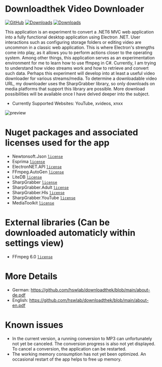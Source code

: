 # Downloadthek Video Downloader
[![GitHub](https://img.shields.io/github/license/hswlab/downloadthek)](https://github.com/hswlab/downloadthek/blob/main/LICENSE)
[![Downloads](https://img.shields.io/github/downloads/hswlab/downloadthek/total)](https://github.com/hswlab/downloadthek/releases/latest)
[![Downloads](https://img.shields.io/github/v/release/hswlab/downloadthek)](https://github.com/hswlab/downloadthek/releases/latest)

This application is an experiment to convert a .NET6 MVC web application into a fully functional 
desktop application using Electron .NET. User interactions such as configuring storage folders or 
editing video are uncommon in a classic web application. This is where Electron's strengths come into 
play, as it allows you to perform actions closer to the operating system. Among other things, this 
application serves as an experimentation environment for me to learn how to use ffmpeg in C#. 
Currently, I am trying to understand how video streams work and how to retrieve and convert such 
data. Perhaps this experiment will develop into at least a useful video downloader for various 
streams/media. To determine a downloadable video URL, my downloader uses the SharpGrabber 
library, so only downloads on media platforms that support this library are possible. More download 
possibilities will be available once I have delved deeper into the subject.

- Currently Supported Websites: YouTube, xvideos, xnxx

![preview](https://github.com/hswlab/downloadthek/blob/main/Screenshot.png)

# Nuget packages and associated licenses used for the app
- Newtonsoft.Json <a href="https://licenses.nuget.org/MIT">`license`</a>
- Esprima <a href="https://licenses.nuget.org/BSD-3-Clause">`license`</a>
- ElectronNET.API <a href="https://licenses.nuget.org/MIT">`license`</a>
- FFmpeg.AutoGen <a href="https://www.nuget.org/packages/FFmpeg.AutoGen/6.0.0/license">`license`</a>
- LiteDB <a href="https://www.nuget.org/packages/LiteDB/5.0.16/license">`license`</a>
- SharpGrabber <a href="https://www.nuget.org/packages/SharpGrabber/2.1.1/license">`license`</a>
- SharpGrabber.Adult <a href="https://www.nuget.org/packages/SharpGrabber.Adult/1.0.2/license">`license`</a>
- SharpGrabber.Hls <a href="https://www.nuget.org/packages/SharpGrabber.Hls/1.3.0/license">`license`</a>
- SharpGrabber.YouTube <a href="https://www.nuget.org/packages/SharpGrabber.YouTube/1.5.0/license">`license`</a>
- MediaToolkit <a href="https://www.nuget.org/packages/SharpGrabber.YouTube/1.5.0/license">`license`</a>

# External libraries (Can be downloaded automaticly within settings view)
- FFmpeg 6.0 <a href="https://ffmpeg.org/legal.html">`license`</a>

# More Details
- German: https://github.com/hswlab/downloadthek/blob/main/about-de.pdf
- English: https://github.com/hswlab/downloadthek/blob/main/about-en.pdf

# Known issues
- In the current version, a running conversion to MP3 can unfortunately not yet be canceled. The conversion progress is also not yet displayed. To cancel a conversion, the application can be restarted.
- The working memory consumption has not yet been optimized. An occasional restart of the app helps to free up memory.
